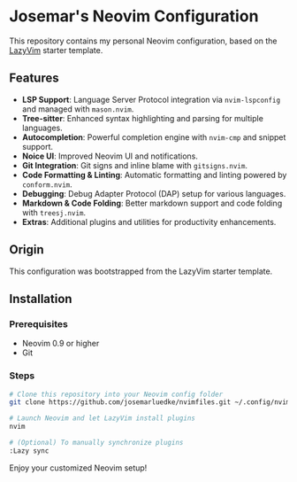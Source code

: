 # Josemar's Neovim Configuration

This repository contains my personal Neovim configuration, based on the [LazyVim](https://github.com/LazyVim/LazyVim) starter template.

## Features

- **LSP Support**: Language Server Protocol integration via `nvim-lspconfig` and managed with `mason.nvim`.
- **Tree-sitter**: Enhanced syntax highlighting and parsing for multiple languages.
- **Autocompletion**: Powerful completion engine with `nvim-cmp` and snippet support.
- **Noice UI**: Improved Neovim UI and notifications.
- **Git Integration**: Git signs and inline blame with `gitsigns.nvim`.
- **Code Formatting & Linting**: Automatic formatting and linting powered by `conform.nvim`.
- **Debugging**: Debug Adapter Protocol (DAP) setup for various languages.
- **Markdown & Code Folding**: Better markdown support and code folding with `treesj.nvim`.
- **Extras**: Additional plugins and utilities for productivity enhancements.

## Origin

This configuration was bootstrapped from the LazyVim starter template.

## Installation

### Prerequisites

- Neovim 0.9 or higher
- Git

### Steps

```sh
# Clone this repository into your Neovim config folder
git clone https://github.com/josemarluedke/nvimfiles.git ~/.config/nvim

# Launch Neovim and let LazyVim install plugins
nvim

# (Optional) To manually synchronize plugins
:Lazy sync
```

Enjoy your customized Neovim setup!
